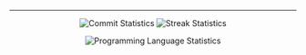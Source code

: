----

<p align="center">
  <img src="https://github-readme-stats.vercel.app/api?username=andrewbx&show_icons=true&theme=transparent&include_all_commits&hide_border=true&card_width=350&PAT_1" alt="Commit Statistics" />
  <img src="https://github-readme-streak-stats.herokuapp.com/?user=andrewbx&theme=transparent&hide_border=true&card_width=380" alt="Streak Statistics" />
</p>

<p align="center">
  <img src="https://github-readme-stats.vercel.app/api/top-langs/?username=andrewbx&theme=transparent&hide_border=true&card_width=810&PAT_1" alt="Programming Language Statistics" />
</p>
